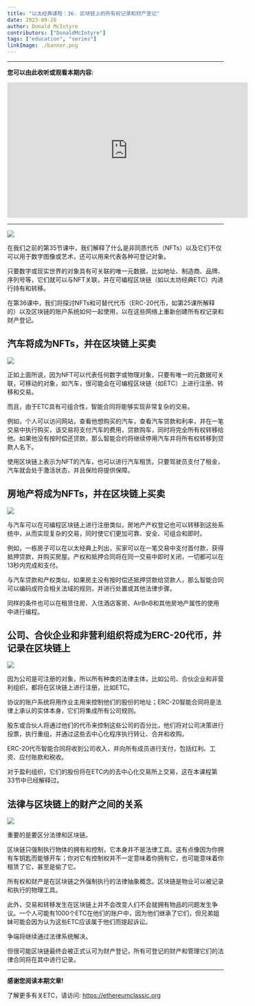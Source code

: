 ```yaml
---
title: "以太经典课程：36. 区块链上的所有权记录和财产登记"
date: 2023-09-28
author: Donald McIntyre
contributors: ["DonaldMcIntyre"]
tags: ["education", "series"]
linkImage: ./banner.png
---
```


---
**您可以由此收听或观看本期内容:**

<iframe width="560" height="315" src="https://www.youtube.com/embed/srxeVLmK6TU?si=wOOxcJJFLcmqKOjd" title="YouTube video player" frameborder="0" allow="accelerometer; autoplay; clipboard-write; encrypted-media; gyroscope; picture-in-picture; web-share" allowfullscreen></iframe>

---

![](1-zh.png)

在我们之前的第35节课中，我们解释了什么是非同质代币（NFTs）以及它们不仅可以用于数字图像或艺术，还可以用来代表各种可登记对象。

只要数字或现实世界的对象具有可关联的唯一元数据，比如地址、制造商、品牌、序列号等，它们就可以与NFT关联，并在可编程区块链（如以太坊经典ETC）内进行持有和转移。

在第36课中，我们将探讨NFTs和可替代代币（ERC-20代币，如第25课所解释的）以及区块链的账户系统如何一起使用，以在这些网络上重新创建所有权记录和财产登记。

## 汽车将成为NFTs，并在区块链上买卖

![](2-zh.png)

正如上面所说，因为NFT可以代表任何数字或物理对象，只要有唯一的元数据可关联，可移动的对象，如汽车，很可能会在可编程区块链（如ETC）上进行注册、转移和交易。

而且，由于ETC具有可组合性，智能合同将能够实现非常复杂的交易。

例如，个人可以访问网站，查看他想购买的汽车，查看汽车贷款和利率，并在一笔交易中执行购买，该交易将支付汽车的费用，贷款购车，同时将完全所有权转移给他。如果他没有按时偿还贷款，那么智能合约将继续停用汽车并将所有权转移到贷款人名下。

使用区块链上表示为NFT的汽车，也可以进行汽车租赁。只要驾驶员支付了租金，汽车就会处于激活状态，并且保险将提供保障。

## 房地产将成为NFTs，并在区块链上买卖

![](3-zh.png)

与汽车可以在可编程区块链上进行注册类似，房地产产权登记也可以转移到这些系统中，从而实现复杂的交易，同时使它们更加可靠、安全、可组合和即时。

例如，一栋房子可以在以太经典上列出，买家可以在一笔交易中支付首付款，获得抵押贷款，并购买房屋。产权和抵押合同将在同一交易中即时关闭，一切都可以在13秒内完成和支付。

与汽车贷款和产权类似，如果房主没有按时偿还抵押贷款给贷款人，那么智能合同可以编码成符合相关法域的规则，并进行处置或其他法律步骤。

同样的条件也可以在租赁住房、入住酒店客房、AirBnB和其他房地产属性的使用中进行编程。

## 公司、合伙企业和非营利组织将成为ERC-20代币，并记录在区块链上

![](4-zh.png)

因为公司是可注册的对象，所以所有种类的法律主体，比如公司、合伙企业和非营利组织，都将在区块链上进行注册，比如ETC。

协议的账户系统将用作业主用来控制他们的股份的地址；ERC-20智能合同将是法律上承认的实体本身，它们将集成所有公司规则。

股东或合伙人将通过他们的代币来控制这些公司的百分比，他们将对公司决策进行投票，执行重组，并通过这些去中心化程序执行转让、合并和收购。

ERC-20代币智能合同将收到公司收入，并向所有成员进行支付，包括红利、工资、应付账款和税收。

对于盈利组织，它们的股份将在ETC内的去中心化交易所上交易，这在本课程第33节中已经解释过。

## 法律与区块链上的财产之间的关系

![](5-zh.png)

重要的是要区分法律和区块链。

区块链只强制执行物体的拥有和控制，它本身并不是法律工具。这有点像因为你拥有车钥匙而能够开车；你对它有控制权并不一定意味着你拥有它，也可能意味着你租赁了它，甚至是偷了它。

所有权和财产是在区块链之外强制执行的法律抽象概念。区块链是物业可以被记录和执行的物理工具。

此外，交易和转移发生在区块链上并不会改变人们不会就拥有物品的问题发生争议。一个人可能有1000个ETC在他们的账户中，因为他们继承了它们，但兄弟姐妹可能会因为认为这些ETC应该属于他们而提起诉讼。

争端将继续通过法律系统解决。

但很可能区块链最终会被正式认可为财产登记，所有可登记的财产和管理它们的法律合同将在其中进行记录。

---

**感谢您阅读本期文章!**

了解更多有关ETC，请访问: https://ethereumclassic.org
